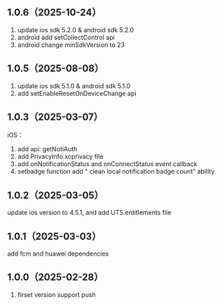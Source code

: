 ## 1.0.6（2025-10-24）
1. update ios sdk 5.2.0 & android sdk 5.2.0
2. android add setCollectControl api
3. android change minSdkVersion to 23
## 1.0.5（2025-08-08）
1. update ios sdk 5.1.0 & android sdk 5.1.0
2. add setEnableResetOnDeviceChange api
## 1.0.3（2025-03-07）
iOS：
1. add api: getNotiAuth 
2. add PrivacyInfo.xcprivacy file 
3. add onNotificationStatus and onConnectStatus event callback
4. setbadge function add " clean local notification badge count" ability
## 1.0.2（2025-03-05）
update ios version to 4.5.1, and add UTS.entitlements file
## 1.0.1（2025-03-03）
add fcm and huawei dependencies
## 1.0.0（2025-02-28）
1. firset version support push
